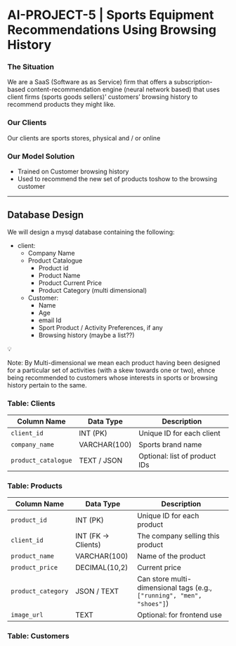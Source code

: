 # AI-PROJECT-5 | Sports Equipment Recommendations Using Browsing History

### The Situation

We are a SaaS (Software as as Service) firm that offers a subscription-based content-recommendation engine (neural network based) that uses client firms (sports goods sellers)’ customers’ browsing history to recommend products they might like.

### Our Clients

Our clients are sports stores, physical and / or online

### Our Model Solution

- Trained on Customer browsing history
- Used to recommend the new set of products toshow to the browsing customer

---

## Database Design

We will design a mysql database containing the following:

- client:
    - Company Name
    - Product Catalogue
        - Product id
        - Product Name
        - Product Current Price
        - Product Category (multi dimensional)
    - Customer:
        - Name
        - Age
        - email Id
        - Sport Product / Activity Preferences, if any
        - Browsing history (maybe a list??)

<aside>
💡

Note: By Multi-dimensional we mean each product having been designed for a particular set of activities (with a skew towards one or two), ehnce being recommended to customers whose interests in sports or browsing history pertain to the same.

</aside>

### Table: Clients

| Column Name | Data Type | Description |
| --- | --- | --- |
| `client_id` | INT (PK) | Unique ID for each client |
| `company_name` | VARCHAR(100) | Sports brand name |
| `product_catalogue` | TEXT / JSON | Optional: list of product IDs |

### Table: Products

| Column Name | Data Type | Description |
| --- | --- | --- |
| `product_id` | INT (PK) | Unique ID for each product |
| `client_id` | INT (FK → Clients) | The company selling this product |
| `product_name` | VARCHAR(100) | Name of the product |
| `product_price` | DECIMAL(10,2) | Current price |
| `product_category` | JSON / TEXT | Can store multi-dimensional tags (e.g., `["running", "men", "shoes"]`) |
| `image_url` | TEXT | Optional: for frontend use |


### Table: Customers

